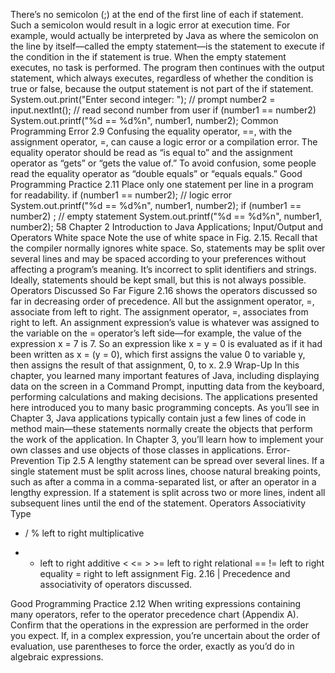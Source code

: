 There’s no semicolon (;) at the end of the first line of each if statement. Such a semicolon would result in a logic error at execution time. For example,
would actually be interpreted by Java as
where the semicolon on the line by itself—called the empty statement—is the statement
to execute if the condition in the if statement is true. When the empty statement executes,
no task is performed. The program then continues with the output statement, which always executes, regardless of whether the condition is true or false, because the output statement is not part of the if statement.
System.out.print("Enter second integer: "); // prompt
number2 = input.nextInt(); // read second number from user
if (number1 == number2)
 System.out.printf("%d == %d%n", number1, number2);
Common Programming Error 2.9
Confusing the equality operator, ==, with the assignment operator, =, can cause a logic error or a compilation error. The equality operator should be read as “is equal to” and the
assignment operator as “gets” or “gets the value of.” To avoid confusion, some people read
the equality operator as “double equals” or “equals equals.”
Good Programming Practice 2.11
Place only one statement per line in a program for readability.
if (number1 == number2); // logic error
 System.out.printf("%d == %d%n", number1, number2);
if (number1 == number2)
 ; // empty statement
System.out.printf("%d == %d%n", number1, number2);
58 Chapter 2 Introduction to Java Applications; Input/Output and Operators
White space
Note the use of white space in Fig. 2.15. Recall that the compiler normally ignores white
space. So, statements may be split over several lines and may be spaced according to your
preferences without affecting a program’s meaning. It’s incorrect to split identifiers and
strings. Ideally, statements should be kept small, but this is not always possible.
Operators Discussed So Far
Figure 2.16 shows the operators discussed so far in decreasing order of precedence. All but
the assignment operator, =, associate from left to right. The assignment operator, =, associates from right to left. An assignment expression’s value is whatever was assigned to the variable on the = operator’s left side—for example, the value of the expression x = 7 is 7. So an
expression like x = y = 0 is evaluated as if it had been written as x = (y = 0), which first
assigns the value 0 to variable y, then assigns the result of that assignment, 0, to x.
2.9 Wrap-Up
In this chapter, you learned many important features of Java, including displaying data on
the screen in a Command Prompt, inputting data from the keyboard, performing calculations and making decisions. The applications presented here introduced you to many basic
programming concepts. As you’ll see in Chapter 3, Java applications typically contain just
a few lines of code in method main—these statements normally create the objects that perform the work of the application. In Chapter 3, you’ll learn how to implement your own
classes and use objects of those classes in applications.
Error-Prevention Tip 2.5
A lengthy statement can be spread over several lines. If a single statement must be split
across lines, choose natural breaking points, such as after a comma in a comma-separated
list, or after an operator in a lengthy expression. If a statement is split across two or more
lines, indent all subsequent lines until the end of the statement.
Operators Associativity Type
* / % left to right multiplicative
+ - left to right additive
< <= > >= left to right relational
== != left to right equality
= right to left assignment
Fig. 2.16 | Precedence and associativity of operators discussed.

Good Programming Practice 2.12
When writing expressions containing many operators, refer to the operator precedence
chart (Appendix A). Confirm that the operations in the expression are performed in the
order you expect. If, in a complex expression, you’re uncertain about the order of evaluation, use parentheses to force the order, exactly as you’d do in algebraic expressions.